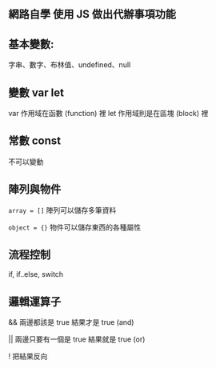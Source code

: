 ## 網路自學 使用 JS 做出代辦事項功能

## 基本變數:

字串、數字、布林值、undefined、null

## 變數 var let

var 作用域在函數 (function) 裡
let 作用域則是在區塊 (block) 裡

## 常數 const

不可以變動

## 陣列與物件

`array = []`
陣列可以儲存多筆資料

`object = {}`
物件可以儲存東西的各種屬性

## 流程控制

if, if..else, switch

## 邏輯運算子

&& 兩邊都該是 true 結果才是 true (and)

|| 兩邊只要有一個是 true 結果就是 true (or)

! 把結果反向
